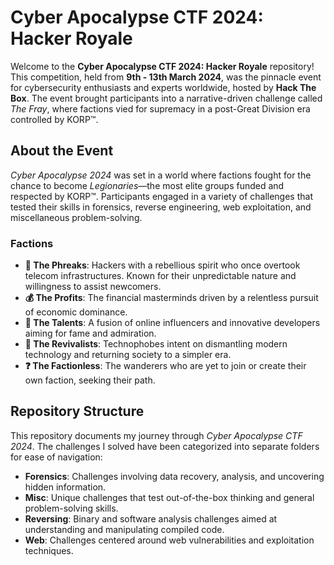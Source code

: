 # Cyber Apocalypse CTF 2024: Hacker Royale

Welcome to the **Cyber Apocalypse CTF 2024: Hacker Royale** repository! This competition, held from **9th - 13th March 2024**, was the pinnacle event for cybersecurity enthusiasts and experts worldwide, hosted by **Hack The Box**. The event brought participants into a narrative-driven challenge called *The Fray*, where factions vied for supremacy in a post-Great Division era controlled by KORP™.

## About the Event

*Cyber Apocalypse 2024* was set in a world where factions fought for the chance to become *Legionaries*—the most elite groups funded and respected by KORP™. Participants engaged in a variety of challenges that tested their skills in forensics, reverse engineering, web exploitation, and miscellaneous problem-solving.

### Factions

- **👹 The Phreaks**: Hackers with a rebellious spirit who once overtook telecom infrastructures. Known for their unpredictable nature and willingness to assist newcomers.
- **💰 The Profits**: The financial masterminds driven by a relentless pursuit of economic dominance.
- **🎥 The Talents**: A fusion of online influencers and innovative developers aiming for fame and admiration.
- **🌲 The Revivalists**: Technophobes intent on dismantling modern technology and returning society to a simpler era.
- **❓ The Factionless**: The wanderers who are yet to join or create their own faction, seeking their path.

## Repository Structure

This repository documents my journey through *Cyber Apocalypse CTF 2024*. The challenges I solved have been categorized into separate folders for ease of navigation:

- **Forensics**: Challenges involving data recovery, analysis, and uncovering hidden information.
- **Misc**: Unique challenges that test out-of-the-box thinking and general problem-solving skills.
- **Reversing**: Binary and software analysis challenges aimed at understanding and manipulating compiled code.
- **Web**: Challenges centered around web vulnerabilities and exploitation techniques.
